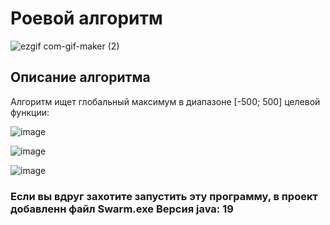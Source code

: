 #  Роевой алгоритм





![ezgif com-gif-maker (2)](https://user-images.githubusercontent.com/91944488/201690866-63a3ae86-137d-40b4-992d-a0490fa45984.gif)







##  Описание алгоритма
Алгоритм ищет глобальный максимум в диапазоне [-500; 500] целевой функции:



![image](https://user-images.githubusercontent.com/91944488/201690992-5d70dd94-9a5f-4810-8965-464f4dbe8c82.png)



![image](https://user-images.githubusercontent.com/91944488/201691082-bdcd7695-59a9-437d-97fd-19e2992188c7.png)



![image](https://user-images.githubusercontent.com/91944488/201691133-bbbf87d9-253d-45c8-ae81-e40c5011fa07.png)




### Если вы вдруг захотите запустить эту программу, в проект добавленн файл Swarm.exe Версия java: 19
